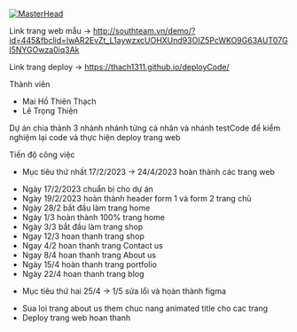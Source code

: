 [![MasterHead](https://img.wattpad.com/d2ea05d414d3d110f0eb98d6820bd94ac30674fa/68747470733a2f2f73332e616d617a6f6e6177732e636f6d2f776174747061642d6d656469612d736572766963652f53746f7279496d6167652f6a6b6f3435736a567843392d39413d3d2d313038333636313236352e313639333137316532646161376338653238353136333132313830332e676966)](https://rishavchanda.io)

Link trang web mẫu 
->  http://southteam.vn/demo/?id=445&fbclid=IwAR2EvZt_L1aywzxcUOHXUnd93OIZ5PcWKO9G63AUT07Gl5NYGOwza0iq3Ak

Link trang deploy
-> https://thach1311.github.io/deployCode/

Thành viên
+ Mai Hồ Thiên Thạch
+ Lê Trọng Thiện
 
 Dự án chia thành 3 nhánh nhánh từng cá nhân và nhánh testCode để kiểm nghiệm lại code và thực hiện deploy trang web
 
 Tiến độ công việc 
 
 - Mục tiêu thứ nhất 17/2/2023 -> 24/4/2023 hoàn thành các trang web
+ Ngày 17/2/2023 chuẩn bị cho dự án
+ Ngày 19/2/2023 hoàn thành header form 1 và form 2 trang chủ 
+ Ngày 28/2 bắt đầu làm trang home 
+ Ngày 1/3 hoàn thành 100% trang home
+ Ngày 3/3 bắt đầu làm trang shop
+ Ngay 12/3 hoan thanh trang shop
+ Ngay 4/2 hoan thanh trang Contact us
+ Ngay 8/4 hoan thanh trang About us
+ Ngày 15/4 hoàn thanh trang portfolio
+ Ngày 22/4 hoan thanh trang blog

- Mục tiêu thứ hai 25/4 -> 1/5 sửa lổi và hoàn thành figma 
+ Sua loi trang about us them chuc nang animated title cho cac trang 
+ Deploy trang web hoan thanh
